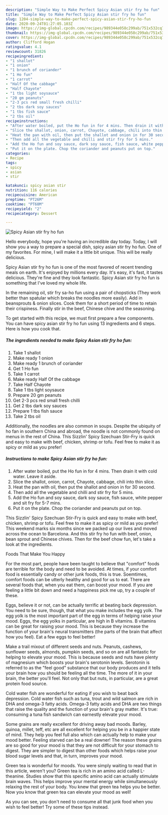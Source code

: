 ```yaml
---
description: "Simple Way to Make Perfect Spicy Asian stir fry ho fun"
title: "Simple Way to Make Perfect Spicy Asian stir fry ho fun"
slug: 1204-simple-way-to-make-perfect-spicy-asian-stir-fry-ho-fun
date: 2020-09-24T01:27:05.103Z
image: https://img-global.cpcdn.com/recipes/989344e058c299ab/751x532cq70/spicy-asian-stir-fry-ho-fun-recipe-main-photo.jpg
thumbnail: https://img-global.cpcdn.com/recipes/989344e058c299ab/751x532cq70/spicy-asian-stir-fry-ho-fun-recipe-main-photo.jpg
cover: https://img-global.cpcdn.com/recipes/989344e058c299ab/751x532cq70/spicy-asian-stir-fry-ho-fun-recipe-main-photo.jpg
author: Clifford Hogan
ratingvalue: 4.1
reviewcount: 31826
recipeingredient:
- "1 shallot"
- "1 onion"
- "1 brunch of coriander"
- "1 Ho fun"
- "1 carrot"
- "Half Of the cabbage"
- "Half Chayote"
- "1 tbs light soysauce"
- "20 gm peanuts"
- "2-3 pcs red small fresh chilli"
- "2 tbs dark soy sauces"
- "1 tbs fish sauce"
- "2 tbs oil"
recipeinstructions:
- "After water boiled, put the Ho fun in for 4 mins. Then drain it with cold water. Leave it aside."
- "Slice the shallot, onion, carrot, Chayote, cabbage, chili into thin slice."
- "Heat the pan with oil, then put the shallot and onion in for 30 second."
- "Then add all the vegetable and chilli and stir fry for 5 mins."
- "Add the Ho fun and soy sauce, dark soy sauce, fish sauce, white pepper and sit fry for 5-7 mins."
- "Put it on the plate. Chop the coriander and peanuts put on top."
categories:
- Recipe
tags:
- spicy
- asian
- stir

katakunci: spicy asian stir 
nutrition: 116 calories
recipecuisine: American
preptime: "PT26M"
cooktime: "PT60M"
recipeyield: "2"
recipecategory: Dessert

---
```



![Spicy Asian stir fry ho fun](https://img-global.cpcdn.com/recipes/989344e058c299ab/751x532cq70/spicy-asian-stir-fry-ho-fun-recipe-main-photo.jpg)

Hello everybody, hope you're having an incredible day today. Today, I will show you a way to prepare a special dish, spicy asian stir fry ho fun. One of my favorites. For mine, I will make it a little bit unique. This will be really delicious.

Spicy Asian stir fry ho fun is one of the most favored of recent trending meals on earth. It's enjoyed by millions every day. It's easy, it's fast, it tastes delicious. They're fine and they look fantastic. Spicy Asian stir fry ho fun is something that I've loved my whole life.

In the remaining oil, stir fry sa-ho fun using a pair of chopsticks (They work better than spatular which breaks the noodles more easily). Add in beansprouts &amp; onion slices. Cook them for a short period of time to retain their crispiness. Finally stir in the beef, Chinese chive and the seasoning.


To get started with this recipe, we must first prepare a few components. You can have spicy asian stir fry ho fun using 13 ingredients and 6 steps. Here is how you cook that.

<!--inarticleads1-->

##### The ingredients needed to make Spicy Asian stir fry ho fun:

1. Take 1 shallot
1. Make ready 1 onion
1. Make ready 1 brunch of coriander
1. Get 1 Ho fun
1. Take 1 carrot
1. Make ready Half Of the cabbage
1. Take Half Chayote
1. Take 1 tbs light soysauce
1. Prepare 20 gm peanuts
1. Get 2-3 pcs red small fresh chilli
1. Get 2 tbs dark soy sauces
1. Prepare 1 tbs fish sauce
1. Take 2 tbs oil


Additionally, the noodles are also common in soups. Despite the ubiquity of ho fan in southern China and abroad, the noodle is not commonly found on menus in the rest of China. This Sizzlin&#39; Spicy Szechuan Stir-Fry is quick and easy to make with beef, chicken, shrimp or tofu. Feel free to make it as spicy or mild as you prefer! 

<!--inarticleads2-->

##### Instructions to make Spicy Asian stir fry ho fun:

1. After water boiled, put the Ho fun in for 4 mins. Then drain it with cold water. Leave it aside.
1. Slice the shallot, onion, carrot, Chayote, cabbage, chili into thin slice.
1. Heat the pan with oil, then put the shallot and onion in for 30 second.
1. Then add all the vegetable and chilli and stir fry for 5 mins.
1. Add the Ho fun and soy sauce, dark soy sauce, fish sauce, white pepper and sit fry for 5-7 mins.
1. Put it on the plate. Chop the coriander and peanuts put on top.


This Sizzlin&#39; Spicy Szechuan Stir-Fry is quick and easy to make with beef, chicken, shrimp or tofu. Feel free to make it as spicy or mild as you prefer! This weekend marks six months since we packed up our lives and moved across the ocean to Barcelona. And this stir fry ho fun with beef, onion, bean sprout and Chinese chives. Then for the beef chow fun, let&#39;s take a look at the ingredients. 

Foods That Make You Happy


For the most part, people have been taught to believe that "comfort" foods are terrible for the body and need to be avoided. At times, if your comfort food is essentially candy or other junk foods, this is true. Soemtimes, comfort foods can be utterly healthy and good for us to eat. There are several foods that, when you eat them, can boost your mood. If you are feeling a little bit down and need a happiness pick me up, try a couple of these.

Eggs, believe it or not, can be actually terrific at beating back depression. You need to be sure, though, that what you make includes the egg yolk. The egg yolk is the most important part of the egg in terms of helping raise your mood. Eggs, the egg yolks in particular, are high in B vitamins. B vitamins can be great for raising your mood. This is because they increase the function of your brain's neural transmitters (the parts of the brain that affect how you feel). Eat a few eggs to feel better!

Make a trail mixout of different seeds and nuts. Peanuts, cashews, sunflower seeds, almonds, pumpkin seeds, and so on are all fantastic for helping to elevate your mood. This is because seeds and nuts have plenty of magnesium which boosts your brain's serotonin levels. Serotonin is referred to as the "feel good" substance that our body produces and it tells your brain how you should be feeling all the time. The more of it in your brain, the better you'll feel. Not only that but nuts, in particular, are a great protein food source.

Cold water fish are wonderful for eating if you wish to beat back depression. Cold water fish such as tuna, trout and wild salmon are rich in DHA and omega-3 fatty acids. Omega-3 fatty acids and DHA are two things that raise the quality and the function of your brain's gray matter. It's true: consuming a tuna fish sandwich can earnestly elevate your mood. 

Some grains are really excellent for driving away bad moods. Barley, quinoa, millet, teff, etc are all excellent for helping you be in a happier state of mind. They help you feel full also which can actually help to make your mood better. Feeling starved can be a real downer! The reason these grains are so good for your mood is that they are not difficult for your stomach to digest. They are simpler to digest than other foods which helps raise your blood sugar levels and that, in turn, improves your mood.

Green tea is wonderful for moods. You were simply waiting to read that in this article, weren't you? Green tea is rich in an amino acid called L-theanine. Studies show that this specific amino acid can actually stimulate brain waves. This helps improve your mental energy while simultaneously relaxing the rest of your body. You knew that green tea helps you be better. Now you know that green tea can elevate your mood as well!

As you can see, you don't need to consume all that junk food when you wish to feel better! Try  some  of  these  tips  instead.

